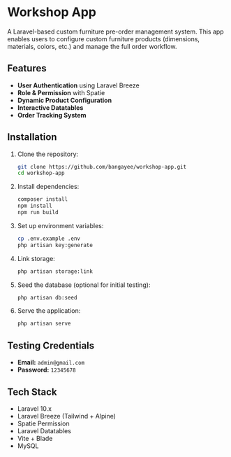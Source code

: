 
# Workshop App

A Laravel-based custom furniture pre-order management system. This app enables users to configure custom furniture products (dimensions, materials, colors, etc.) and manage the full order workflow.

## Features

- **User Authentication** using Laravel Breeze
- **Role & Permission** with Spatie
- **Dynamic Product Configuration**
- **Interactive Datatables**
- **Order Tracking System**

## Installation

1. Clone the repository:
   ```bash
   git clone https://github.com/bangayee/workshop-app.git
   cd workshop-app
   ```

2. Install dependencies:
   ```bash
   composer install
   npm install
   npm run build
   ```

3. Set up environment variables:
   ```bash
   cp .env.example .env
   php artisan key:generate
   ```

4. Link storage:
   ```bash
   php artisan storage:link
   ```

5. Seed the database (optional for initial testing):
   ```bash
   php artisan db:seed
   ```

6. Serve the application:
   ```bash
   php artisan serve
   ```

## Testing Credentials

- **Email:** `admin@gmail.com`
- **Password:** `12345678`

## Tech Stack

- Laravel 10.x
- Laravel Breeze (Tailwind + Alpine)
- Spatie Permission
- Laravel Datatables
- Vite + Blade
- MySQL



